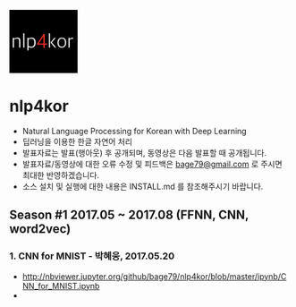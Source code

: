 ![logo](./ipynb/img/nlp4kor.png)

# nlp4kor
- Natural Language Processing for Korean with Deep Learning
- 딥러닝을 이용한 한글 자연어 처리
- 발표자료는 발표(행아웃) 후 공개되며, 동영상은 다음 발표할 때 공개됩니다.
- 발표자료/동영상에 대한 오류 수정 및 피드백은 bage79@gmail.com 로 주시면 최대한 반영하겠습니다.
- 소스 설치 및 실행에 대한 내용은 INSTALL.md 를 참조해주시기 바랍니다.

## Season #1 2017.05 ~ 2017.08 (FFNN, CNN, word2vec)

### 1. CNN for MNIST - 박혜웅, 2017.05.20
- http://nbviewer.jupyter.org/github/bage79/nlp4kor/blob/master/ipynb/CNN_for_MNIST.ipynb
-  
